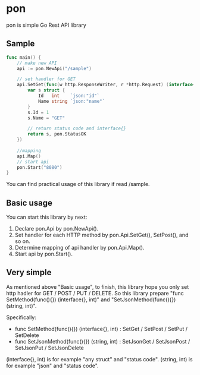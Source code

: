 # pon
pon is simple Go Rest API library

## Sample
```go
func main() {
	// make new API
	api := pon.NewApi("/sample")

	// set handler for GET
	api.SetGet(func(w http.ResponseWriter, r *http.Request) (interface{}, int) {
		var s struct {
			Id   int    `json:"id"`
			Name string `json:"name"`
		}
		s.Id = 1
		s.Name = "GET"

		// return status code and interface{}
		return s, pon.StatusOK
	})
	
	//mapping
	api.Map()
	// start api
	pon.Start("8080")
}
```

You can find practical usage of this library if read /sample.

## Basic usage 
You can start this library by next:
1. Declare pon.Api by pon.NewApi().
2. Set handler for each HTTP method by pon.Api.SetGet(), SetPost(), and so on.
3. Determine mapping of api handler by pon.Api.Map().
4. Start api by pon.Start().

## Very simple
As mentioned above "Basic usage", to finish, this library hope you only set http hadler for GET / POST / PUT / DELETE. So this library prepare "func SetMethod(func(){}) (interface{}, int)" and "SetJsonMethod(func(){}) (string, int)". 

Specifically:
- func SetMethod(func(){}) (interface{}, int) : SetGet / SetPost / SetPut / SetDelete 
- func SetJsonMethod(func(){}) (string, int) : SetJsonGet / SetJsonPost / SetJsonPut / SetJsonDelete 

(interface{}, int) is for example "any struct" and "status code". 
(string, int) is for example "json" and "status code".  
